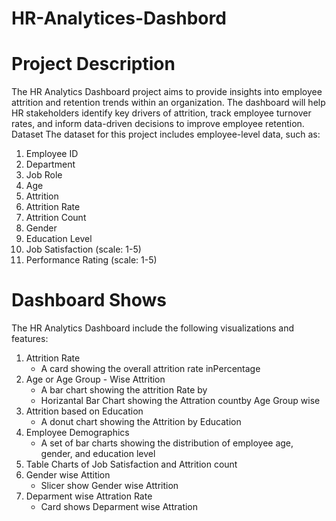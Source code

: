 # HR-Analytices-Dashbord
# Project Description
The HR Analytics Dashboard project aims to provide insights into employee attrition and retention trends within an organization. The dashboard will help HR stakeholders identify key drivers of attrition, track employee turnover rates, and inform data-driven decisions to improve employee retention.
Dataset
The dataset for this project includes employee-level data, such as:

1. Employee ID
2. Department
3. Job Role
4. Age
5. Attrition
6. Attrition Rate
7. Attrition Count
8. Gender
9. Education Level
10. Job Satisfaction (scale: 1-5)
11. Performance Rating (scale: 1-5)

# Dashboard Shows
The HR Analytics Dashboard  include the following visualizations and features:

1. Attrition Rate 
    - A card showing the overall attrition rate inPercentage
2. Age or Age Group - Wise Attrition
    - A bar chart showing the attrition Rate  by 
    - Horizantal Bar Chart showing the Attration countby Age Group wise 
3. Attrition based on Education
    - A donut  chart showing the Attrition by Education 
4. Employee Demographics
    - A set of bar charts showing the distribution of employee age, gender, and education level
5. Table Charts  of Job Satisfaction and Attrition count
6.  Gender wise  Attition
    - Slicer show Gender wise Attrition
7.  Deparment wise Attration Rate
    - Card shows Deparment wise Attration
   
